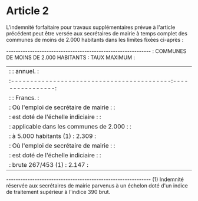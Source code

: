 # Article 2

L'indemnité forfaitaire pour travaux supplémentaires prévue à l'article précédent peut être versée aux secrétaires de mairie à temps complet des communes de moins de 2.000 habitants dans les limites fixées ci-après :

------------------------------------------------------------- :  COMMUNES DE MOINS DE 2.000 HABITANTS    :  TAUX MAXIMUM  :

<table>
<tr>
<td> :                                          :     annuel.    :</td>
</tr>
<tr>
<td> :------------------------------------------:----------------:</td>
</tr>
<tr>
<td> :                                          :     Francs.    :</td>
</tr>
<tr>
<td> : Où l'emploi de secrétaire de mairie      :                :</td>
</tr>
<tr>
<td> :  est doté de l'échelle indiciaire        :                :</td>
</tr>
<tr>
<td> :  applicable dans les communes de 2.000   :                :</td>
</tr>
<tr>
<td> :  à 5.000 habitants (1)                   :     2.309      :</td>
</tr>
<tr>
<td> : Où l'emploi de secrétaire de mairie      :                :</td>
</tr>
<tr>
<td> :  est doté de l'échelle indiciaire        :                :</td>
</tr>
<tr>
<td> :  brute 267/453 (1)                       :     2.147      :</td>
</tr>
</table>

-------------------------------------------------------------    (1) Indemnité réservée aux secrétaires de mairie parvenus à un échelon doté d'un indice de traitement supérieur à l'indice 390 brut.
